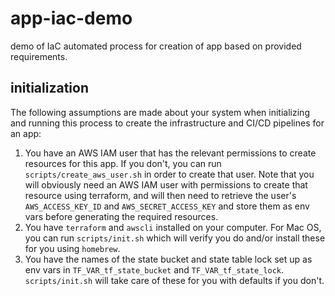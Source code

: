 # app-iac-demo

demo of IaC automated process for creation of app based on provided requirements. 

## initialization 
The following assumptions are made about your system when initializing and running this process to create the infrastructure and CI/CD pipelines for an app: 

1. You have an AWS IAM user that has the relevant permissions to create resources for this app.  If you don't, you can run `scripts/create_aws_user.sh` in order to create that user. Note that you will obviously need an AWS IAM user with permissions to create that resource using terraform, and will then need to retrieve the user's `AWS_ACCESS_KEY_ID` and `AWS_SECRET_ACCESS_KEY` and store them as env vars before generating the required resources. 
1. You have `terraform` and `awscli` installed on your computer.  For Mac OS, you can run `scripts/init.sh` which will verify you do and/or install these for you using `homebrew`.
1. You have the names of the state bucket and state table lock set up as env vars in `TF_VAR_tf_state_bucket` and `TF_VAR_tf_state_lock`.  `scripts/init.sh` will take care of these for you with defaults if you don't.

